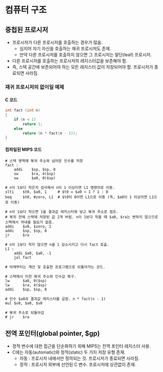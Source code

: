 # 컴퓨터 구조

## 중첩된 프로시저

* 프로시저가 다른 프로시저를 호출하는 경우가 많음.
    * 심지어 자기 자신을 호출하는 재귀 프로시저도 존재.
    * 만약 다른 프로시저를 호출하지 않으면 그 프로시저는 말단(leaf) 프로시저.
* 다른 프로시저를 호출하는 프로시저의 레지스터값을 보존해야 함.
* 즉, 스택 공간에 보존되어야 하는 모든 레지스터 값이 저장되어야 함.
 프로시저가 종료되면 사라짐.
### 재귀 프로시저의 없이일 예제

#### C 코드

```c
int fact (int n)
{
    if (n < 1)
        return 1;
    else
        return (n * fact(n - 1));
}
```

#### 컴파일된 MIPS 코드

```
# 스택 영역에 복귀 주소와 넘어온 인수를 저장
fact : 
    addi    $sp, $sp, 8
    sw      $ra, 4($sp)
    sw      $a0, 0($sp)

# n이 1보다 작은지 검사해서 n이 1 이상이면 L1 명령어로 이동.
slti    $t0, $a0, 1     # $t0 = $a0 < 1 ? 1 : 0 
beq     $t0, #zero, L1  # $t0이 0이면 L1으로 이동 (즉, $a0이 1 이상이면 L1으로 이동)

# n이 1보다 작으면 1을 결과값 레지스터에 넣고 복귀 주소로 점프.
# 복귀 전에 스택에 저장된 값 2개 버림. n이 1보다 작을 때 $a0, $ra는 변하지 않으므로 스택에서 꺼내올 필요가 없음.
addi    $v0, $zero, 1
addi    $sp, $sp, 8
jr      $ra

# n이 1보다 작지 않으면 n을 1 감소시키고 다시 fact 호출.
L1 :
    addi $a0, $a0, -1
    jal fact

# 아래부터는 계산 및 호출한 프로그램으로 되돌아가는 코드.

# 스택에서 이전 복귀 주소와 인수값 복구.
lw      $a0, 0($sp)
lw      $ra, 4($sp)
addi    $sp, $sp, 8

# 인수 $a0과 결과값 레지스터를 곱함. n * fact(n - 1)
mul $v0, $a0, $v0

# 복귀 주소로 되돌아감
# jr    $ra

```

## 전역 포인터(global pointer, $gp)

* 정적 변수에 대한 접근을 단순화하기 위해 MIPS는 전역 포인터 레지스터 사용.
* C에는 자동(automatic)와 정적(static) 두 가지 저장 유형 존재.
    * 자동 : 프로시저 내에서만 정의되는 것. 프로시저가 종료되면 사라짐.
    * 정적 : 프로시저 외부에 선언된 C 변수. 프로시저에 상관없이 존재.


